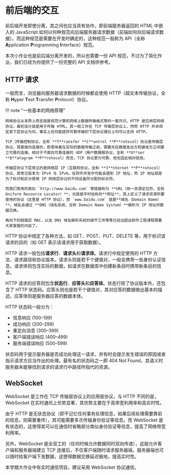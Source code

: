 # 前后端的交互

前后端开发即使分离，其之间也应当具有协作，即前端服务器返回的 HTML 中嵌入的 JavaScript 如何以何种规范向后端服务器请求数据（前端如何向后端请求数据）。而这种规范是需要在开发时确定的，这种规范一般称为 API（全称 **A**pplication **P**rogramming **I**nterface）规范。

本次小作业也是前后端分离开发的，所以也需要一份 API 规范，不过为了简化作业，我们已经为你提供了一份完整的 API 文档供参考。

## HTTP 请求

一般而言，浏览器向服务器请求数据的时候都会使用 HTTP（超文本传输协议，全称 **H**yper **T**ext **T**ransfer **P**rotocol）协议。

!!! note "一些基本的网络原理"

    网络协议从本质上而言就是规范计算机网络上数据传输格式等的一套共识。HTTP 是应用层网络协议，最初设计就是用于传输 HTML。其一般工作在 TCP 传输层协议上，然而 HTTP 并未规定其下层协议为何，事实上任何能提供可靠传输的下层协议理论上均可以支持 HTTP。

    TCP（传输控制协议，全称 **T**ransfer **C**ontrol **P**rotocol）协议是传输层协议，其是面向连接的，即意味着在实际的数据传输之前，需要先在数据发出方和接收方之间建立可靠的连接。相对于不面向可靠连接的 UDP（用户数据报协议，全称 **U**ser **D**atagram **P**rotocol）而言，TCP 协议更为可靠，但也因此相对低效。

    传输层协议下层常见的是网络层 IP（互联网协议，全称 **I**nternet **P**rotocol）协议，其常见版本为 IPv4 与 IPv6。在软件开发中可能会遇到 IP 地址，而 IP 地址就是为了标识和区分使用 IP 网络层协议的不同设备所分配的标志符。
    
    而我们常用的类似 `http://www.baidu.com` 等链接称为 **URL（统一资源定位符，全称 Uniform Resource Locator）**，也就是平时俗称的**网址**，其上定义了请求资源所要使用的协议（这里是 HTTP 协议），而 `www.baidu.com` 就是**域名（Domain Name）**。域名会通过 **DNS（域名系统，全称 Domain Name System）**解析为 IP 地址供数据交换。
    
    再向下的链路层 MAC，以及 DNS 域名解析系统的细节工作等等已经远超出软件工程课程需要大家掌握的内容了。

HTTP 协议中规定了各种方法，如 GET、POST、PUT、DELETE 等，用于标识该请求的目的（如 GET 表示该请求用于获取数据）。

HTTP 请求一般包括**请求行**、**请求头**和**请求体**。请求行中规定使用的 HTTP 方法、请求路径和协议版本。请求头则是若干个键值对，一般会携带一些身份认证信息。请求体则包含实际的数据，如请求在数据库中创建新条目时携带新条目的信息。

HTTP 请求的应答则包含**状态行**、**应答头**和**应答体**。状态行除了协议版本外，还包含了 HTTP 状态码。应答头则也是若干个键值对，其对应答的数据做出基本的描述。应答体则是服务器应答的数据本体。

HTTP 状态码一般分为：

- 信息响应 (100–199)
- 成功响应 (200–299)
- 重定向消息 (300–399)
- 客户端错误响应 (400–499)
- 服务端错误响应 (500–599)

状态码用于提示服务器是否成功处理这一请求，并有时会提示发生错误的原因或者指示请求方应当作出的处理。最有名的状态码之一即 404 Not Found，其语义时服务器未能够找到请求的请求行中路径所指代的资源。

## WebSocket

WebSocket 是工作在 TCP 传输层协议上的应用层协议，与 HTTP 不同的是，WebSocket 在实时通讯上优势显著，其优势主要在于高带宽利用率和高实时性。

由于 HTTP 是无状态协议（即不记忆任何事务处理信息，如果后续处理需要靠前的信息，则需要重传），其可能需要多次传输身份验证等信息。而 WebSocket 是有状态的，这使得其可以在通信时省略部分类似身份验证等信息，提高了网络带宽利用率。

另外，WebSocket 是全双工的（任何时候允许数据同时双向传递），这就允许客户端和服务器端建立 TCP 连接后，不仅客户端随时请求服务器端，服务器端也可以随时给客户端下发数据，这使得数据交换延迟极地，提高实时性。

本学期大作业中有实时通信项目，建议采用 WebSocket 协议通信。